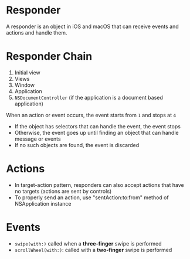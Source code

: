 # Responder

A responder is an object in iOS and macOS that can receive events and actions
and handle them.

# Responder Chain

1. Initial view
2. Views
3. Window
4. Application
5. `NSDocumentController` (if the application is a document based application)

When an action or event occurs, the event starts from `1` and stops at `4`

- If the object has selectors that can handle the event, the event stops
- Otherwise, the event goes up until finding an object that can handle message
  or events
- If no such objects are found, the event is discarded

# Actions

- In target-action pattern, responders can also accept actions that have no
  targets (actions are sent by controls)
- To properly send an action, use "sentAction:to:from" method of NSApplication
  instance

# Events

- `swipe(with:)` called when a **three-finger** swipe is performed
- `scrollWheel(with:)`: called with a **two-finger** swipe is performed
